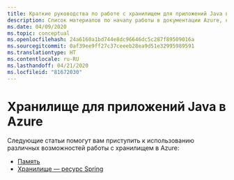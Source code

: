 ```yaml
---
title: Краткие руководства по работе с хранилищем для приложений Java в Azure
description: Список материалов по началу работы в документации Azure, касающейся хранилища для приложений Java.
ms.date: 04/09/2020
ms.topic: conceptual
ms.openlocfilehash: 24a6160a1bd744e8dc96646dc5c287f89509016a
ms.sourcegitcommit: 0af39ee9ff27c37ceeeb28ea9d51e32995989591
ms.translationtype: HT
ms.contentlocale: ru-RU
ms.lasthandoff: 04/21/2020
ms.locfileid: "81672030"
---
```

# <a name="storage-for-java-apps-on-azure"></a>Хранилище для приложений Java в Azure

Следующие статьи помогут вам приступить к использованию различных возможностей работы с хранилищем в Azure:

- [Память](/azure/storage/blobs/storage-quickstart-blobs-java)
- [Хранилище — ресурс Spring](/azure/developer/java/spring-framework/configure-spring-boot-starter-java-app-with-azure-storage)
